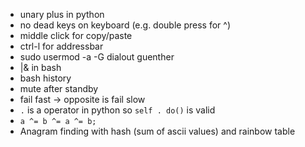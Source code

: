 - unary plus in python
- no dead keys on keyboard (e.g. double press for ^)
- middle click for copy/paste
- ctrl-l for addressbar
- sudo usermod -a -G dialout guenther
- |& in bash
- bash history
- mute after standby
- fail fast -> opposite is fail slow
- <code>.</code> is a operator in python so <code>self . do()</code> is valid
- <code>a ^= b ^= a ^= b;</code>
- Anagram finding with hash (sum of ascii values) and rainbow table
